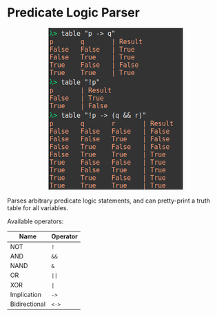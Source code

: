 # Predicate Logic Parser

<p align="center">
  <img width="312" height="375" src="https://raw.githubusercontent.com/Far117/Predicate-Logic-Parser/master/Example.png">
</p>

Parses arbitrary predicate logic statements, and can pretty-print a truth table for all variables.

Available operators:

| Name          |Operator |
| -----         | ----    |
| NOT           | `!`     |
| AND           | `&&`    |
| NAND          | `&`     |
| OR            | `\|\|`  |
| XOR           | `\|`    |
| Implication   | `->`    |
| Bidirectional | `<->`   |
